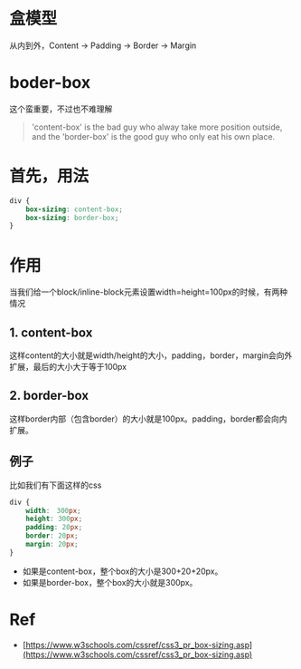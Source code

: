 # 盒模型
从内到外，Content -> Padding -> Border -> Margin

# boder-box
这个蛮重要，不过也不难理解
> 'content-box' is the bad guy who alway take more position outside, 
and the 'border-box' is the good guy who only eat his own place.

# 首先，用法
```css
div {
	box-sizing: content-box;
	box-sizing: border-box;
}
```

# 作用
当我们给一个block/inline-block元素设置width=height=100px的时候，有两种情况
## 1. content-box
这样content的大小就是width/height的大小，padding，border，margin会向外扩展，最后的大小大于等于100px

## 2. border-box
这样border内部（包含border）的大小就是100px。padding，border都会向内扩展。

## 例子	
比如我们有下面这样的css
```css
div {
	width:　300px;
	height: 300px;
	padding: 20px;
	border: 20px;
	margin: 20px;
}
```
- 如果是content-box，整个box的大小是300+20+20px。  
- 如果是border-box，整个box的大小就是300px。  

# Ref
- [https://www.w3schools.com/cssref/css3_pr_box-sizing.asp](https://www.w3schools.com/cssref/css3_pr_box-sizing.asp)